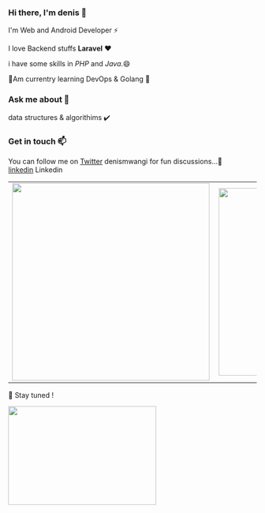 
### Hi there, I'm denis 👋
I'm Web and Android Developer ⚡

I love  Backend stuffs **Laravel** ❤️

i have some skills in *PHP* and *Java*.😄

🌱Am currentry learning DevOps & Golang 🤔

 ### Ask me about 💬
 data structures & algorithims ✔️
### Get in touch 📫 
You can follow me on [Twitter](https://twitter.com/denniske992) denismwangi for fun discussions...👯     
                     [linkedin](https://www.linkedin.com/in/dennis-mwangi-2089aa176/) Linkedin
<center>
  <table>
  <tr>
      <td><img width="400px" align="left" src="https://github-readme-stats.vercel.app/api?username=denismwangi&count_private=true&show_icons=true&layout=compact" /></td>
      <td><img width="380px" align="left" src="https://github-readme-stats.vercel.app/api/top-langs/?username=denismwangi&hide=html&layout=compact" /></td>
  </tr>   
</table>
</center>


🔭 Stay tuned !

<img src="https://media.giphy.com/media/3o7qE1YN7aBOFPRw8E/giphy.gif" width="300" height="200" />

<!--
**denismwangi/denismwangi** is a ✨ _special_ ✨ repository because its `README.md` (this file) appears on your GitHub profile.

Here are some ideas to get you started:

- 🔭 I’m currently working on ...
- 🌱 I’m currently learning ...
- 👯 I’m looking to collaborate on ...
- 🤔 I’m looking for help with ...
- 💬 Ask me about ...
- 📫 How to reach me: ...
- 😄 Pronouns: ...
- ⚡ Fun fact: ...
-->
